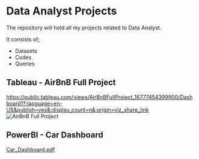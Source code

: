 # Data Analyst Projects

The repository will hold all my projects related to Data Analyst.

It consists of;
* Datasets
* Codes
* Queries

## Tableau - AirBnB Full Project
https://public.tableau.com/views/AirBnBFullProject_16777454399900/Dashboard1?:language=en-US&publish=yes&:display_count=n&:origin=viz_share_link
![AirBnB Full Project](https://user-images.githubusercontent.com/59838493/222373923-a7b13538-8bab-472a-ba11-586e52aced1a.png)

## PowerBI - Car Dashboard
[Car_Dashboard.pdf](https://github.com/manish7738/PortfolioProjects/files/11633840/Car_Dashboard.pdf)
